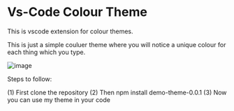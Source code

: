 # Vs-Code Colour Theme
This is vscode extension for colour themes.

This is just a simple couluer theme where you will notice a unique colour for each thing which you type.

![image](https://user-images.githubusercontent.com/64297786/113442264-5b2b9280-940d-11eb-904a-27e60bdecfa7.png)


Steps to follow:

 (1) First clone the repository
 (2) Then npm install demo-theme-0.0.1
 (3) Now you can use my theme in your code
